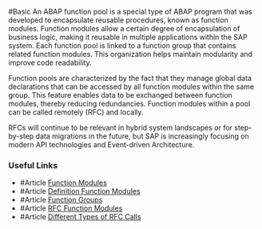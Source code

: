 #Basic
An ABAP function pool is a special type of ABAP program that was developed to encapsulate reusable procedures, known as function modules. Function modules allow a certain degree of encapsulation of business logic, making it reusable in multiple applications within the SAP system. Each function pool is linked to a function group that contains related function modules. This organization helps maintain modularity and improve code readability.

Function pools are characterized by the fact that they manage global data declarations that can be accessed by all function modules within the same group. This feature enables data to be exchanged between function modules, thereby reducing redundancies. Function modules within a pool can be called remotely (RFC) and locally.

RFCs will continue to be relevant in hybrid system landscapes or for step-by-step data migrations in the future, but SAP is increasingly focusing on modern API technologies and Event-driven Architecture.

### Useful Links
- #Article [Function Modules](https://help.sap.com/doc/saphelp_nw73ehp1/7.31.19/en-us/d1/801ea7454211d189710000e8322d00/content.htm?no_cache=true)
- #Article [Definition Function Modules](https://help.sap.com/doc/abapdocu_752_index_htm/7.52/en-us/abenabap_functions.htm)
- #Article [Function Groups](https://help.sap.com/doc/saphelp_snc700_ehp01/7.0.1/en-us/9f/db992335c111d1829f0000e829fbfe/content.htm?no_cache=true)
- #Article [RFC Function Modules](https://help.sap.com/docs/SAP_NETWEAVER_700/108f625f6c53101491e88dc4cf51a6cc/48920827feb35ed2e10000000a42189d.html?locale=en-US)
- #Article [Different Types of  RFC Calls](https://community.sap.com/t5/application-development-and-automation-blog-posts/understanding-different-types-of-rfc-calls-in-sap-abap/ba-p/13745585)

